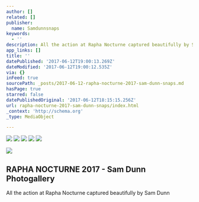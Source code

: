 ```yaml
---
author: []
related: []
publisher:
  name: Samdunnsnaps
keywords:
  - ''
description: All the action at Rapha Nocturne captured beautifully by Sam Dunn
app_links: []
title: ''
datePublished: '2017-06-12T19:00:13.269Z'
dateModified: '2017-06-12T19:00:12.535Z'
via: {}
inFeed: true
sourcePath: _posts/2017-06-12-rapha-nocturne-2017-sam-dunn-snaps.md
hasPage: true
starred: false
datePublishedOriginal: '2017-06-12T18:15:15.256Z'
url: rapha-nocturne-2017-sam-dunn-snaps/index.html
_context: 'http://schema.org'
_type: MediaObject

---
```

![](https://the-grid-user-content.s3-us-west-2.amazonaws.com/8f55555a-4c33-4760-8cf3-c5ee3659c856.jpg)
![](https://the-grid-user-content.s3-us-west-2.amazonaws.com/2098a170-38be-49ee-8f2b-d7fb4a62efe2.jpg)
![](https://the-grid-user-content.s3-us-west-2.amazonaws.com/27c5cb93-a02f-403a-88bc-137ff212dd57.jpg)
![](https://the-grid-user-content.s3-us-west-2.amazonaws.com/267e36d2-76b0-4c9d-940c-7dc64ef4395b.jpg)
![](https://the-grid-user-content.s3-us-west-2.amazonaws.com/9b67d8c5-e1ba-4c26-8ed6-3eeb419ede6a.jpg)

<article style=""><img src="https://s3-us-west-2.amazonaws.com/the-grid-img/p/bbe27873a5cac27fb28f3f52ed922a7dfecd5737.jpg" /><h1>RAPHA NOCTURNE 2017 - Sam Dunn Photogallery</h1></article>

All the action at Rapha Nocturne captured beautifully by Sam Dunn